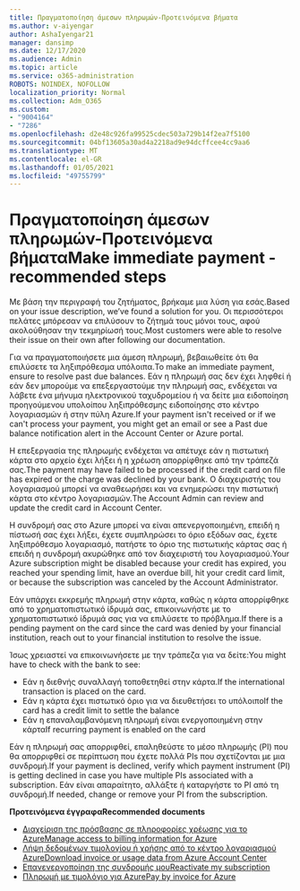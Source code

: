 ```yaml
---
title: Πραγματοποίηση άμεσων πληρωμών-Προτεινόμενα βήματα
ms.author: v-aiyengar
author: AshaIyengar21
manager: dansimp
ms.date: 12/17/2020
ms.audience: Admin
ms.topic: article
ms.service: o365-administration
ROBOTS: NOINDEX, NOFOLLOW
localization_priority: Normal
ms.collection: Adm_O365
ms.custom:
- "9004164"
- "7286"
ms.openlocfilehash: d2e48c926fa99525cdec503a729b14f2ea7f5100
ms.sourcegitcommit: 04bf13605a30ad4a2218ad9e94dcffcee4cc9aa6
ms.translationtype: MT
ms.contentlocale: el-GR
ms.lasthandoff: 01/05/2021
ms.locfileid: "49755799"
---
```

# <a name="make-immediate-payment---recommended-steps"></a><span data-ttu-id="894b4-102">Πραγματοποίηση άμεσων πληρωμών-Προτεινόμενα βήματα</span><span class="sxs-lookup"><span data-stu-id="894b4-102">Make immediate payment - recommended steps</span></span>

<span data-ttu-id="894b4-103">Με βάση την περιγραφή του ζητήματος, βρήκαμε μια λύση για εσάς.</span><span class="sxs-lookup"><span data-stu-id="894b4-103">Based on your issue description, we’ve found a solution for you.</span></span> <span data-ttu-id="894b4-104">Οι περισσότεροι πελάτες μπόρεσαν να επιλύσουν το ζήτημά τους μόνοι τους, αφού ακολούθησαν την τεκμηρίωσή τους.</span><span class="sxs-lookup"><span data-stu-id="894b4-104">Most customers were able to resolve their issue on their own after following our documentation.</span></span>

<span data-ttu-id="894b4-105">Για να πραγματοποιήσετε μια άμεση πληρωμή, βεβαιωθείτε ότι θα επιλύσετε τα ληξιπρόθεσμα υπόλοιπα.</span><span class="sxs-lookup"><span data-stu-id="894b4-105">To make an immediate payment, ensure to resolve past due balances.</span></span> <span data-ttu-id="894b4-106">Εάν η πληρωμή σας δεν έχει ληφθεί ή εάν δεν μπορούμε να επεξεργαστούμε την πληρωμή σας, ενδέχεται να λάβετε ένα μήνυμα ηλεκτρονικού ταχυδρομείου ή να δείτε μια ειδοποίηση προηγούμενου υπολοίπου ληξιπρόθεσμης ειδοποίησης στο κέντρο λογαριασμών ή στην πύλη Azure.</span><span class="sxs-lookup"><span data-stu-id="894b4-106">If your payment isn't received or if we can't process your payment, you might get an email or see a Past due balance notification alert in the Account Center or Azure portal.</span></span> 

<span data-ttu-id="894b4-107">Η επεξεργασία της πληρωμής ενδέχεται να απέτυχε εάν η πιστωτική κάρτα στο αρχείο έχει λήξει ή η χρέωση απορρίφθηκε από την τράπεζά σας.</span><span class="sxs-lookup"><span data-stu-id="894b4-107">The payment may have failed to be processed if the credit card on file has expired or the charge was declined by your bank.</span></span> <span data-ttu-id="894b4-108">Ο διαχειριστής του λογαριασμού μπορεί να αναθεωρήσει και να ενημερώσει την πιστωτική κάρτα στο κέντρο λογαριασμών.</span><span class="sxs-lookup"><span data-stu-id="894b4-108">The Account Admin can review and update the credit card in Account Center.</span></span> 

<span data-ttu-id="894b4-109">Η συνδρομή σας στο Azure μπορεί να είναι απενεργοποιημένη, επειδή η πίστωσή σας έχει λήξει, έχετε συμπληρώσει το όριο εξόδων σας, έχετε ληξιπρόθεσμο λογαριασμό, πατήστε το όριο της πιστωτικής κάρτας σας ή επειδή η συνδρομή ακυρώθηκε από τον διαχειριστή του λογαριασμού.</span><span class="sxs-lookup"><span data-stu-id="894b4-109">Your Azure subscription might be disabled because your credit has expired, you reached your spending limit, have an overdue bill, hit your credit card limit, or because the subscription was canceled by the Account Administrator.</span></span>  

<span data-ttu-id="894b4-110">Εάν υπάρχει εκκρεμής πληρωμή στην κάρτα, καθώς η κάρτα απορρίφθηκε από το χρηματοπιστωτικό ίδρυμά σας, επικοινωνήστε με το χρηματοπιστωτικό ίδρυμά σας για να επιλύσετε το πρόβλημα.</span><span class="sxs-lookup"><span data-stu-id="894b4-110">If there is a pending payment on the card since the card was denied by your financial institution, reach out to your financial institution to resolve the issue.</span></span>  

<span data-ttu-id="894b4-111">Ίσως χρειαστεί να επικοινωνήσετε με την τράπεζα για να δείτε:</span><span class="sxs-lookup"><span data-stu-id="894b4-111">You might have to check with the bank to see:</span></span>

- <span data-ttu-id="894b4-112">Εάν η διεθνής συναλλαγή τοποθετηθεί στην κάρτα.</span><span class="sxs-lookup"><span data-stu-id="894b4-112">If the international transaction is placed on the card.</span></span> 
- <span data-ttu-id="894b4-113">Εάν η κάρτα έχει πιστωτικό όριο για να διευθετήσει το υπόλοιπο</span><span class="sxs-lookup"><span data-stu-id="894b4-113">If the card has a credit limit to settle the balance</span></span> 
- <span data-ttu-id="894b4-114">Εάν η επαναλαμβανόμενη πληρωμή είναι ενεργοποιημένη στην κάρτα</span><span class="sxs-lookup"><span data-stu-id="894b4-114">If recurring payment is enabled on the card</span></span> 

<span data-ttu-id="894b4-115">Εάν η πληρωμή σας απορριφθεί, επαληθεύστε το μέσο πληρωμής (PI) που θα απορριφθεί σε περίπτωση που έχετε πολλά PIs που σχετίζονται με μια συνδρομή.</span><span class="sxs-lookup"><span data-stu-id="894b4-115">If your payment is declined, verify which payment instrument (PI) is getting declined in case you have multiple PIs associated with a subscription.</span></span> <span data-ttu-id="894b4-116">Εάν είναι απαραίτητο, αλλάξτε ή καταργήστε το PI από τη συνδρομή.</span><span class="sxs-lookup"><span data-stu-id="894b4-116">If needed, change or remove your PI from the subscription.</span></span> 

<span data-ttu-id="894b4-117">**Προτεινόμενα έγγραφα**</span><span class="sxs-lookup"><span data-stu-id="894b4-117">**Recommended documents**</span></span> 

- [<span data-ttu-id="894b4-118">Διαχείριση της πρόσβασης σε πληροφορίες χρέωσης για το Azure</span><span class="sxs-lookup"><span data-stu-id="894b4-118">Manage access to billing information for Azure</span></span>](https://docs.microsoft.com/azure/billing/billing-manage-access?WT.mc_id=Portal-Microsoft_Azure_Support)
- [<span data-ttu-id="894b4-119">Λήψη δεδομένων τιμολογίου ή χρήσης από το κέντρο λογαριασμού Azure</span><span class="sxs-lookup"><span data-stu-id="894b4-119">Download invoice or usage data from Azure Account Center</span></span>](https://docs.microsoft.com/azure/billing/billing-download-azure-invoice-daily-usage-date?WT.mc_id=Portal-Microsoft_Azure_Support)
- [<span data-ttu-id="894b4-120">Επανενεργοποίηση της συνδρομής μου</span><span class="sxs-lookup"><span data-stu-id="894b4-120">Reactivate my subscription</span></span>](https://docs.microsoft.com/azure/billing/billing-subscription-become-disable?WT.mc_id=Portal-Microsoft_Azure_Support)
- [<span data-ttu-id="894b4-121">Πληρωμή με τιμολόγιο για Azure</span><span class="sxs-lookup"><span data-stu-id="894b4-121">Pay by invoice for Azure</span></span>](https://docs.microsoft.com/azure/cost-management-billing/manage/pay-by-invoice) 